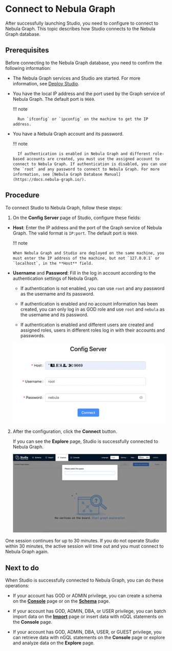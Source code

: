 # Connect to Nebula Graph

After successfully launching Studio, you need to configure to connect to Nebula Graph. This topic describes how Studio connects to the Nebula Graph database.

## Prerequisites

Before connecting to the Nebula Graph database, you need to confirm the following information:

- The Nebula Graph services and Studio are started. For more information, see [Deploy Studio](st-ug-deploy.md).

- You have the local IP address and the port used by the Graph service of Nebula Graph. The default port is `9669`.  
  
  !!! note

        Run `ifconfig` or `ipconfig` on the machine to get the IP address.

- You have a Nebula Graph account and its password.

  !!! note

        If authentication is enabled in Nebula Graph and different role-based accounts are created, you must use the assigned account to connect to Nebula Graph. If authentication is disabled, you can use the `root` and any password to connect to Nebula Graph. For more information, see [Nebula Graph Database Manual](https://docs.nebula-graph.io/).


## Procedure

To connect Studio to Nebula Graph, follow these steps:

1. On the **Config Server** page of Studio, configure these fields:

  - **Host**: Enter the IP address and the port of the Graph service of Nebula Graph. The valid format is `IP:port`. The default port is `9669`.  

    !!! note

        When Nebula Graph and Studio are deployed on the same machine, you must enter the IP address of the machine, but not `127.0.0.1` or `localhost`, in the **Host** field.

  - **Username** and **Password**: Fill in the log in account according to the authentication settings of Nebula Graph.
 
    - If authentication is not enabled, you can use `root` and any password as the username and its password.

    - If authentication is enabled and no account information has been created, you can only log in as GOD role and use `root` and `nebula` as the username and its password.

    - If authentication is enabled and different users are created and assigned roles, users in different roles log in with their accounts and passwords.
    
    ![The Config Server page shows the fields to be configured for connection](../figs/st-ug-050-1.png "Config Server")

2. After the configuration, click the **Connect** button.

   If you can see the **Explore** page, Studio is successfully connected to Nebula Graph.

   ![The Console page shows that the connection is successful](../figs/st-ug-051.png "Nebula Graph is connected")

One session continues for up to 30 minutes. If you do not operate Studio within 30 minutes, the active session will time out and you must connect to Nebula Graph again.

## Next to do

When Studio is successfully connected to Nebula Graph, you can do these operations:

- If your account has GOD or ADMIN privilege, you can create a schema on the **[Console](../quick-start/st-ug-create-schema.md)** page or on the **[Schema](../manage-schema/st-ug-crud-space.md)** page.

- If your account has GOD, ADMIN, DBA, or USER privilege, you can batch import data on the **[Import](../quick-start/st-ug-import-data.md)** page or insert data with nGQL statements on the **Console** page.

- If your account has GOD, ADMIN, DBA, USER, or GUEST privilege, you can retrieve data with nGQL statements on the **Console** page or explore and analyze data on the **Explore** page.
